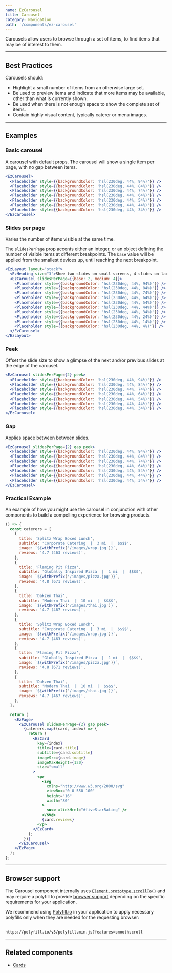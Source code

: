 ```yaml
---
name: EzCarousel
title: Carousel
category: Navigation
path: '/components/ez-carousel'
---
```


Carousels allow users to browse through a set of items, to find items that may be of interest to them.

---

## Best Practices

Carousels should:

- Highlight a small number of items from an otherwise large set.
- Be used to preview items and indicate that more items may be available, other than what is currently shown.
- Be used when there is not enough space to show the complete set of items.
- Contain highly visual content, typically caterer or menu images.

---

## Examples

### Basic carousel

A carousel with default props. The carousel will show a single item per page, with no gap between items.

```jsx
<EzCarousel>
  <Placeholder style={{backgroundColor: 'hsl(230deg, 44%, 94%)'}} />
  <Placeholder style={{backgroundColor: 'hsl(230deg, 44%, 84%)'}} />
  <Placeholder style={{backgroundColor: 'hsl(230deg, 44%, 74%)'}} />
  <Placeholder style={{backgroundColor: 'hsl(230deg, 44%, 64%)'}} />
  <Placeholder style={{backgroundColor: 'hsl(230deg, 44%, 54%)'}} />
  <Placeholder style={{backgroundColor: 'hsl(230deg, 44%, 44%)'}} />
  <Placeholder style={{backgroundColor: 'hsl(230deg, 44%, 34%)'}} />
</EzCarousel>
```

### Slides per page

Varies the number of items visible at the same time.

The `slidesPerPage` prop accents either an integer, or an object defining the number of visible items at different breakpoints. The `base` value will be applied from the smallest devices up, until reaching the next breakpoint.

```jsx
<EzLayout layout="stack">
  <EzHeading size="3">Show two slides on small screens, 4 slides on larger screens</EzHeading>
  <EzCarousel slidesPerPage={{base: 2, medium: 4}}>
    <Placeholder style={{backgroundColor: 'hsl(230deg, 44%, 94%)'}} />
    <Placeholder style={{backgroundColor: 'hsl(230deg, 44%, 84%)'}} />
    <Placeholder style={{backgroundColor: 'hsl(230deg, 44%, 74%)'}} />
    <Placeholder style={{backgroundColor: 'hsl(230deg, 44%, 64%)'}} />
    <Placeholder style={{backgroundColor: 'hsl(230deg, 44%, 54%)'}} />
    <Placeholder style={{backgroundColor: 'hsl(230deg, 44%, 44%)'}} />
    <Placeholder style={{backgroundColor: 'hsl(230deg, 44%, 34%)'}} />
    <Placeholder style={{backgroundColor: 'hsl(230deg, 44%, 24%)'}} />
    <Placeholder style={{backgroundColor: 'hsl(230deg, 44%, 14%)'}} />
    <Placeholder style={{backgroundColor: 'hsl(230deg, 44%, 4%)'}} />
  </EzCarousel>
</EzLayout>
```

### Peek

Offset the slide size to show a glimpse of the next and/or previous slides at the edge of the carousel.

```jsx
<EzCarousel slidesPerPage={2} peek>
  <Placeholder style={{backgroundColor: 'hsl(230deg, 44%, 94%)'}} />
  <Placeholder style={{backgroundColor: 'hsl(230deg, 44%, 84%)'}} />
  <Placeholder style={{backgroundColor: 'hsl(230deg, 44%, 74%)'}} />
  <Placeholder style={{backgroundColor: 'hsl(230deg, 44%, 64%)'}} />
  <Placeholder style={{backgroundColor: 'hsl(230deg, 44%, 54%)'}} />
  <Placeholder style={{backgroundColor: 'hsl(230deg, 44%, 44%)'}} />
  <Placeholder style={{backgroundColor: 'hsl(230deg, 44%, 34%)'}} />
</EzCarousel>
```

### Gap

Applies space between between slides.

```jsx
<EzCarousel slidesPerPage={2} gap peek>
  <Placeholder style={{backgroundColor: 'hsl(230deg, 44%, 94%)'}} />
  <Placeholder style={{backgroundColor: 'hsl(230deg, 44%, 84%)'}} />
  <Placeholder style={{backgroundColor: 'hsl(230deg, 44%, 74%)'}} />
  <Placeholder style={{backgroundColor: 'hsl(230deg, 44%, 64%)'}} />
  <Placeholder style={{backgroundColor: 'hsl(230deg, 44%, 54%)'}} />
  <Placeholder style={{backgroundColor: 'hsl(230deg, 44%, 44%)'}} />
  <Placeholder style={{backgroundColor: 'hsl(230deg, 44%, 34%)'}} />
</EzCarousel>
```

### Practical Example

An example of how you might use the carousel in conjunction with other components to build a compelling experience for browsing products.

```jsx
() => {
  const caterers = [
    {
      title: 'Splitz Wrap Boxed Lunch',
      subtitle: 'Corporate Catering  |  3 mi  |  $$$$',
      image: `${withPrefix('/images/wrap.jpg')}`,
      reviews: '4.7 (463 reviews)',
    },
    {
      title: 'Flaming Pit Pizza',
      subtitle: 'Globally Inspired Pizza  |  1 mi  |  $$$$',
      image: `${withPrefix('/images/pizza.jpg')}`,
      reviews: '4.8 (671 reviews)',
    },
    {
      title: 'Dakzen Thai',
      subtitle: 'Modern Thai  |  10 mi  |  $$$$',
      image: `${withPrefix('/images/thai.jpg')}`,
      reviews: '4.7 (467 reviews)',
    },
    {
      title: 'Splitz Wrap Boxed Lunch',
      subtitle: 'Corporate Catering  |  3 mi  |  $$$$',
      image: `${withPrefix('/images/wrap.jpg')}`,
      reviews: '4.7 (463 reviews)',
    },
    {
      title: 'Flaming Pit Pizza',
      subtitle: 'Globally Inspired Pizza  |  1 mi  |  $$$$',
      image: `${withPrefix('/images/pizza.jpg')}`,
      reviews: '4.8 (671 reviews)',
    },
    {
      title: 'Dakzen Thai',
      subtitle: 'Modern Thai  |  10 mi  |  $$$$',
      image: `${withPrefix('/images/thai.jpg')}`,
      reviews: '4.7 (467 reviews)',
    },
  ];

  return (
    <EzPage>
      <EzCarousel slidesPerPage={2} gap peek>
        {caterers.map((card, index) => {
          return (
            <EzCard
              key={index}
              title={card.title}
              subtitle={card.subtitle}
              imageSrc={card.image}
              imageMaxHeight={120}
              size="small"
            >
              <p>
                <svg
                  xmlns="http://www.w3.org/2000/svg"
                  viewBox="0 0 550 100"
                  height="16"
                  width="80"
                >
                  <use xlinkHref="#fiveStarRating" />
                </svg>
                {card.reviews}
              </p>
            </EzCard>
          );
        })}
      </EzCarousel>
    </EzPage>
  );
};
```

---

## Browser support

The Carousel component internally uses [`Element.prototype.scrollTo()`](https://developer.mozilla.org/en-US/docs/Web/API/Element/scrollTo) and may require a polyfill to provide [browser support](https://developer.mozilla.org/en-US/docs/Web/API/Element/scrollTo#Browser_compatibility) depending on the specific requirements for your application.

We recommend using [Polyfill.io](https://polyfill.io/v3/) in your application to apply necessary polyfills only when they are needed for the requesting browser:

<br>`https://polyfill.io/v3/polyfill.min.js?features=smoothscroll`

---

## Related components

- [Cards](/components/ez-card)

